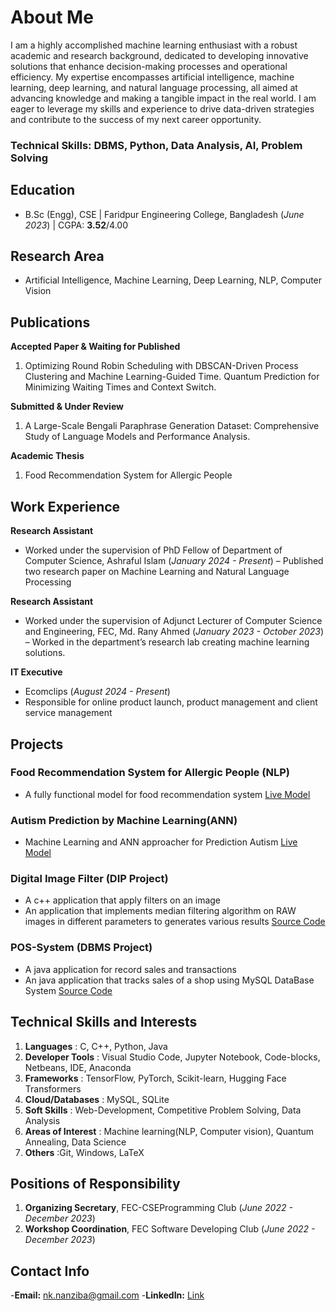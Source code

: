 # About Me

I am a highly accomplished machine learning enthusiast with a robust academic and research background,
dedicated to developing innovative solutions that enhance decision-making processes and operational
efficiency. My expertise encompasses artificial intelligence, machine learning, deep learning, and natural
language processing, all aimed at advancing knowledge and making a tangible impact in the real world. I am
eager to leverage my skills and experience to drive data-driven strategies and contribute to the success of my
next career opportunity.


### Technical Skills: DBMS, Python, Data Analysis, AI, Problem Solving

## Education
- B.Sc (Engg), CSE | Faridpur Engineering College, Bangladesh (_June 2023_) | CGPA: **3.52**/4.00

## Research Area
- Artificial Intelligence, Machine Learning, Deep Learning, NLP, Computer Vision

## Publications

**Accepted Paper & Waiting for Published**

1. Optimizing Round Robin Scheduling with DBSCAN-Driven Process Clustering and Machine
Learning-Guided Time. Quantum Prediction for Minimizing Waiting Times and Context Switch.

**Submitted & Under Review**
1. A Large-Scale Bengali Paraphrase Generation Dataset: Comprehensive Study of
Language Models and Performance Analysis.

**Academic Thesis**
1. Food Recommendation System for Allergic People


## Work Experience

**Research Assistant**
- Worked under the supervision of PhD Fellow of Department of Computer Science, Ashraful Islam (_January 2024 - Present_)
– Published two research paper on Machine Learning and Natural Language Processing

**Research Assistant**
- Worked under the supervision of Adjunct Lecturer of Computer Science and Engineering, FEC, Md. Rany Ahmed (_January 2023 - October 2023_)
– Worked in the department’s research lab creating machine learning solutions.

**IT Executive**
- Ecomclips (_August 2024 - Present_)
- Responsible for online product launch, product management and client service management

## Projects
### Food Recommendation System for Allergic People (NLP)
- A fully functional model for food recommendation system
[Live Model](https://colab.research.google.com/drive/1bjsHbmw5vDi2MuWtgS-JLV901fCT_lad?usp=sharing)


### Autism Prediction by Machine Learning(ANN)
- Machine Learning and ANN approacher for Prediction Autism
[Live Model](https://github.com/nanzibaARU/Machine-Learning-Projects/blob/main/autism_prediction.ipynb)

### Digital Image Filter (DIP Project)
- A c++ application that apply filters on an image 
- An application that implements median filtering algorithm on RAW images in different parameters to generates
various results
[Source Code](https://github.com/Mehrab-Hossain/Digital_image_processing_RAW_Image_median_filter/blob/main/testing_filter_code.cpp)

### POS-System (DBMS Project)
- A java application for record sales and transactions  
- An java application that tracks sales of a shop using MySQL DataBase System
[Source Code](https://github.com/Mehrab-Hossain/POS-System)


## Technical Skills and Interests
1. **Languages** : C, C++, Python, Java
2. **Developer Tools** : Visual Studio Code, Jupyter Notebook, Code-blocks, Netbeans, IDE, Anaconda
3. **Frameworks** : TensorFlow, PyTorch, Scikit-learn, Hugging Face Transformers
4. **Cloud/Databases** : MySQL, SQLite
5. **Soft Skills** : Web-Development, Competitive Problem Solving, Data Analysis
6. **Areas of Interest** : Machine learning(NLP, Computer vision), Quantum Annealing, Data Science
7. **Others** :Git, Windows, LaTeX

## Positions of Responsibility
1. **Organizing Secretary**, FEC-CSEProgramming Club  (_June 2022 - December 2023_)
2. **Workshop Coordination**, FEC Software Developing Club (_June 2022 - December 2023_)

## Contact Info
-**Email:** nk.nanziba@gmail.com
-**LinkedIn:** [Link](https://www.linkedin.com/in/nanziba-nk/)
